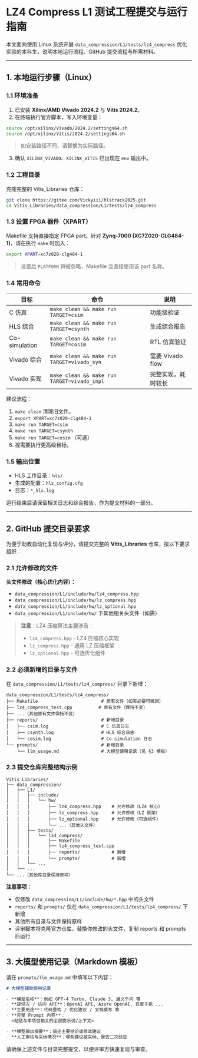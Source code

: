 # LZ4 Compress L1 测试工程提交与运行指南

本文面向使用 Linux 系统开展 `data_compression/L1/tests/lz4_compress` 优化实验的本科生，说明本地运行流程、GitHub 提交流程与所需材料。

---

## 1. 本地运行步骤（Linux）

### 1.1 环境准备

1. 已安装 **Xilinx/AMD Vivado 2024.2** 与 **Vitis 2024.2**。
2. 在终端执行官方脚本，写入环境变量：

```bash
source /opt/xilinx/Vivado/2024.2/settings64.sh
source /opt/xilinx/Vitis/2024.2/settings64.sh
```

> 如安装路径不同，请替换为实际路径。

3. 确认 `XILINX_VIVADO`、`XILINX_VITIS` 已出现在 `env` 输出中。

### 1.2 工程目录

克隆完整的 Vitis_Libraries 仓库：

```bash
git clone https://gitee.com/Vickyiii/hlstrack2025.git
cd Vitis_Libraries/data_compression/L1/tests/lz4_compress
```

### 1.3 设置 FPGA 器件（XPART）

Makefile 支持直接指定 FPGA part。针对 **Zynq-7000 (XC7Z020-CLG484-1)**，请在执行 `make` 时加入：

```bash
export XPART=xc7z020-clg484-1
```

> 设置后 `PLATFORM` 将被忽略，Makefile 会直接使用该 part 名称。

### 1.4 常用命令

| 目标        | 命令                                          | 说明               |
| ----------- | --------------------------------------------- | ------------------ |
| C 仿真      | `make clean && make run TARGET=csim`        | 功能级验证         |
| HLS 综合    | `make clean && make run TARGET=csynth`      | 生成综合报告       |
| Co-simulation | `make clean && make run TARGET=cosim`     | RTL 仿真验证       |
| Vivado 综合 | `make clean && make run TARGET=vivado_syn`  | 需要 Vivado flow   |
| Vivado 实现 | `make clean && make run TARGET=vivado_impl` | 完整实现，耗时较长 |

建议流程：

1. `make clean` 清理旧文件。
2. `export XPART=xc7z020-clg484-1`
3. `make run TARGET=csim`
4. `make run TARGET=csynth`
5. `make run TARGET=cosim` （可选）
6. 视需要执行更高级目标。

### 1.5 输出位置

- HLS 工作目录：`hls/`
- 生成的配置：`hls_config.cfg`
- 日志：`*_hls.log`

运行结束后请保留相关日志和综合报告，作为提交材料的一部分。

---

## 2. GitHub 提交目录要求

为便于助教自动化复现与评分，请提交完整的 **Vitis_Libraries** 仓库，按以下要求组织：

### 2.1 允许修改的文件

**头文件修改（核心优化内容）：**

- `data_compression/L1/include/hw/lz4_compress.hpp`
- `data_compression/L1/include/hw/lz_compress.hpp`
- `data_compression/L1/include/hw/lz_optional.hpp`
- `data_compression/L1/include/hw/` 下其他相关头文件（如需）

> **注意**：LZ4 压缩算法主要涉及：
> - `lz4_compress.hpp` - LZ4 压缩核心实现
> - `lz_compress.hpp` - 通用 LZ 压缩框架
> - `lz_optional.hpp` - 可选优化组件

### 2.2 必须新增的目录与文件

在 `data_compression/L1/tests/lz4_compress/` 目录下新增：

```
data_compression/L1/tests/lz4_compress/
├── Makefile                        # 原有文件（如有必要可微调）
├── lz4_compress_test.cpp          # 原有文件（保持不变）
├── ...（其他原有文件保持不变）
├── reports/                        # 新增目录
│   ├── csim.log                    # C 仿真日志
│   ├── csynth.log                  # HLS 综合日志
│   └── cosim.log                   # Co-simulation 日志
└── prompts/                        # 新增目录
    └── llm_usage.md                # 大模型使用记录（见 §3 模板）
```

### 2.3 提交仓库完整结构示例

```
Vitis_Libraries/
├── data_compression/
│   ├── L1/
│   │   ├── include/
│   │   │   └── hw/
│   │   │       ├── lz4_compress.hpp    # 允许修改（LZ4 核心）
│   │   │       ├── lz_compress.hpp     # 允许修改（LZ 框架）
│   │   │       ├── lz_optional.hpp     # 允许修改（可选组件）
│   │   │       └── ...（其他头文件）
│   │   ├── tests/
│   │   │   └── lz4_compress/
│   │   │       ├── Makefile
│   │   │       ├── lz4_compress_test.cpp
│   │   │       ├── reports/            # 新增
│   │   │       └── prompts/            # 新增
│   │   └── ...
│   └── ...
└── ...（其他库目录保持原样）
```

**注意事项：**

- 仅修改 `data_compression/L1/include/hw/*.hpp` 中的头文件
- `reports/` 和 `prompts/` 仅在 `data_compression/L1/tests/lz4_compress/` 下新增
- 其他所有目录与文件保持原样
- 评审脚本将克隆官方仓库，替换你修改的头文件，复制 reports 和 prompts 后运行

---

## 3. 大模型使用记录（Markdown 模板）

请在 `prompts/llm_usage.md` 中填写以下内容：

```markdown
# 大模型辅助使用记录

- **模型名称**：例如 GPT-4 Turbo, Claude 3, 通义千问 等
- **提供方 / 访问 API**：OpenAI API, Azure OpenAI, 百度千帆 ...
- **主要用途**：代码重构 / 优化建议 / 文档撰写 等
- **完整 Prompt 内容**：
  <粘贴与本项目相关的全部提示词/上下文>

- **模型输出摘要**：简述主要结论或修改建议
- **人工审核与采纳情况**：哪些建议被采纳、是否二次验证
```

请确保上述文件与目录完整提交，以便评审方快速复现与审查。
